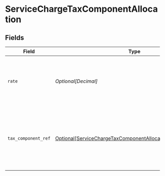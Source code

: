# ServiceChargeTaxComponentAllocation


## Fields

| Field                                                                                                                                     | Type                                                                                                                                      | Required                                                                                                                                  | Description                                                                                                                               |
| ----------------------------------------------------------------------------------------------------------------------------------------- | ----------------------------------------------------------------------------------------------------------------------------------------- | ----------------------------------------------------------------------------------------------------------------------------------------- | ----------------------------------------------------------------------------------------------------------------------------------------- |
| `rate`                                                                                                                                    | *Optional[Decimal]*                                                                                                                       | :heavy_minus_sign:                                                                                                                        | Tax amount on order line sale as available from source commerce platform.                                                                 |
| `tax_component_ref`                                                                                                                       | [Optional[ServiceChargeTaxComponentAllocationTaxComponentRef]](../../models/shared/servicechargetaxcomponentallocationtaxcomponentref.md) | :heavy_minus_sign:                                                                                                                        | Taxes rates reference object depending on the rates being available on source commerce package.                                           |